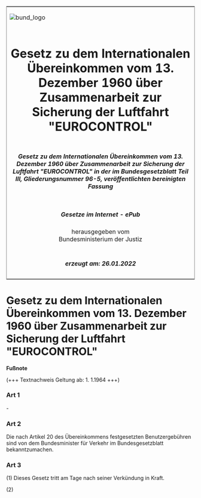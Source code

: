 <span id="DECKBLATT.html"></span>

<table border="0" frame="border" width="100%">

<tr valign="top">

<td align="left">

![bund\_logo](BfJ_2021_Web_de_de.gif)

</td>

<td align="right">

 

</td>

</tr>

<tr align="center" valign="middle">

<td colspan="2">

# Gesetz zu dem Internationalen Übereinkommen vom 13. Dezember 1960 über Zusammenarbeit zur Sicherung der Luftfahrt "EUROCONTROL"

</td>

</tr>

<tr align="center" valign="middle">

<td colspan="2">

##### Gesetz zu dem Internationalen Übereinkommen vom 13. Dezember 1960 über Zusammenarbeit zur Sicherung der Luftfahrt "EUROCONTROL" in der im Bundesgesetzblatt Teil III, Gliederungsnummer 96-5, veröffentlichten bereinigten Fassung

</td>

</tr>

<tr align="center" valign="middle">

<td colspan="2">

  
  

##### Gesetze im Internet - ePub  
  
herausgegeben vom  
Bundesministerium der Justiz

</td>

</tr>

<tr align="center" valign="bottom">

<td colspan="2">

  
  

##### erzeugt am: 26.01.2022

</td>

</tr>

</table>

<span id="BJNR222730962.html"></span>

# Gesetz zu dem Internationalen Übereinkommen vom 13. Dezember 1960 über Zusammenarbeit zur Sicherung der Luftfahrt "EUROCONTROL"

<div>

  
**Fußnote**

<div class="jnhtml">

<div>

<div class="jurAbsatz">

(+++ Textnachweis Geltung ab: 1. 1.1964 +++)

</div>

</div>

</div>

</div>

<span id="BJNR222730962BJNE000100328.html"></span>

### Art 1  

<div>

<div class="jnhtml">

<div>

<div class="jurAbsatz">

\-

</div>

</div>

</div>

</div>

<span id="BJNR222730962BJNE000200328.html"></span>

### Art 2  

<div>

<div class="jnhtml">

<div>

<div class="jurAbsatz">

Die nach Artikel 20 des Übereinkommens festgesetzten Benutzergebühren
sind von dem Bundesminister für Verkehr im Bundesgesetzblatt
bekanntzumachen.

</div>

</div>

</div>

</div>

<span id="BJNR222730962BJNE000300328.html"></span>

### Art 3  

<div>

<div class="jnhtml">

<div>

<div class="jurAbsatz">

(1) Dieses Gesetz tritt am Tage nach seiner Verkündung in Kraft.

</div>

<div class="jurAbsatz">

(2)

</div>

</div>

</div>

</div>
